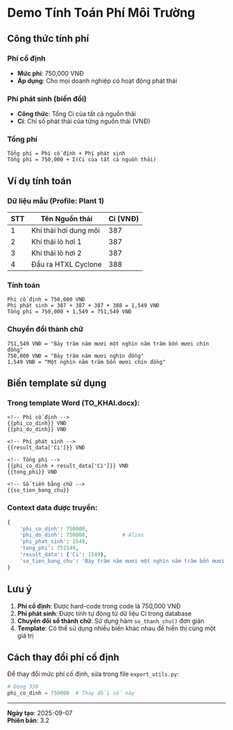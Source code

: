 # Demo Tính Toán Phí Môi Trường

## Công thức tính phí

### Phí cố định
- **Mức phí**: 750,000 VNĐ
- **Áp dụng**: Cho mọi doanh nghiệp có hoạt động phát thải

### Phí phát sinh (biến đổi)
- **Công thức**: Tổng Ci của tất cả nguồn thải
- **Ci**: Chỉ số phát thải của từng nguồn thải (VNĐ)

### Tổng phí
```
Tổng phí = Phí cố định + Phí phát sinh
Tổng phí = 750,000 + Σ(Ci của tất cả nguồn thải)
```

## Ví dụ tính toán

### Dữ liệu mẫu (Profile: Plant 1)

| STT | Tên Nguồn thải | Ci (VNĐ) |
|-----|----------------|----------|
| 1   | Khí thải hơi dung môi | 387 |
| 2   | Khí thải lò hơi 1 | 387 |
| 3   | Khí thải lò hơi 2 | 387 |
| 4   | Đầu ra HTXL Cyclone | 388 |

### Tính toán

```
Phí cố định = 750,000 VNĐ
Phí phát sinh = 387 + 387 + 387 + 388 = 1,549 VNĐ
Tổng phí = 750,000 + 1,549 = 751,549 VNĐ
```

### Chuyển đổi thành chữ
```
751,549 VNĐ = "Bảy trăm năm mươi một nghìn năm trăm bốn mươi chín đồng"
750,000 VNĐ = "Bảy trăm năm mươi nghìn đồng"
1,549 VNĐ = "Một nghìn năm trăm bốn mươi chín đồng"
```

## Biến template sử dụng

### Trong template Word (TO_KHAI.docx):

```jinja2
<!-- Phí cố định -->
{{phi_co_dinh}} VNĐ
{{phi_do_dinh}} VNĐ

<!-- Phí phát sinh -->
{{result_data['Ci']}} VNĐ

<!-- Tổng phí -->
{{phi_co_dinh + result_data['Ci']}} VNĐ
{{tong_phi}} VNĐ

<!-- Số tiền bằng chữ -->
{{so_tien_bang_chu}}
```

### Context data được truyền:

```python
{
    'phi_co_dinh': 750000,
    'phi_do_dinh': 750000,           # Alias
    'phi_phat_sinh': 1549,
    'tong_phi': 751549,
    'result_data': {'Ci': 1549},
    'so_tien_bang_chu': 'Bảy trăm năm mươi một nghìn năm trăm bốn mươi chín đồng'
}
```

## Lưu ý

1. **Phí cố định**: Được hard-code trong code là 750,000 VNĐ
2. **Phí phát sinh**: Được tính tự động từ dữ liệu Ci trong database
3. **Chuyển đổi số thành chữ**: Sử dụng hàm `so_thanh_chu()` đơn giản
4. **Template**: Có thể sử dụng nhiều biến khác nhau để hiển thị cùng một giá trị

## Cách thay đổi phí cố định

Để thay đổi mức phí cố định, sửa trong file `export_utils.py`:

```python
# Dòng 330
phi_co_dinh = 750000  # Thay đổi số này
```

---

**Ngày tạo**: 2025-09-07  
**Phiên bản**: 3.2
